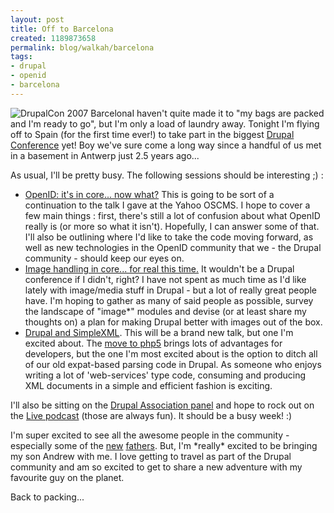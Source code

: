 ```yaml
--- 
layout: post
title: Off to Barcelona
created: 1189873658
permalink: blog/walkah/barcelona
tags: 
- drupal
- openid
- barcelona
---
```

<p><img src="http://walkah.net/sites/walkah.net/files/barcelona-2007.gif" alt="DrupalCon 2007 Barcelona" class="left" />I haven't quite made it to "my bags are packed and I'm ready to go", but I'm only a load of laundry away. Tonight I'm flying off to Spain (for the first time ever!) to take part in the biggest <a href="http://barcelona2007.drupalcon.org/">Drupal Conference</a> yet! Boy we've sure come a long way since a handful of us met in a basement in Antwerp just 2.5 years ago...</p>
<p>As usual, I'll be pretty busy. The following sessions should be interesting ;) :</p>
<ul>
<li><a href="http://barcelona2007.drupalcon.org/node/531">OpenID: it's in core... now what?</a> This is going to be sort of a continuation to the talk I gave at the Yahoo OSCMS. I hope to cover a few main things : first, there's still a lot of confusion about what OpenID really is (or more so what it isn't). Hopefully, I can answer some of that. I'll also be outlining where I'd like to take the code moving forward, as well as new technologies in the OpenID community that we - the Drupal community - should keep our eyes on.</li>
<li><a href="http://barcelona2007.drupalcon.org/node/533">Image handling in core... for real this time.</a> It wouldn't be a Drupal conference if I didn't, right? I have not spent as much time as I'd like lately with image/media stuff in Drupal - but a lot of really great people have. I'm hoping to gather as many of said people as possible, survey the landscape of "image*" modules and devise (or at least share my thoughts on) a plan for making Drupal better with images out of the box.</li>
<li><a href="http://barcelona2007.drupalcon.org/node/532">Drupal and SimpleXML</a>. This will be a brand new talk, but one I'm excited about. The <a href="http://gophp5.org/">move to php5</a> brings lots of advantages for developers, but the one I'm most excited about is the option to ditch all of our old expat-based parsing code in Drupal. As someone who enjoys writing a lot of 'web-services' type code, consuming and producing XML documents in a simple and efficient fashion is exciting.</li>
</ul>
<p>I'll also be sitting on the <a href="http://barcelona2007.drupalcon.org/node/442">Drupal Association panel</a> and hope to rock out on the <a href="http://barcelona2007.drupalcon.org/node/246">Live podcast</a> (those are always fun). It should be a busy week! :)</p>
<p>I'm super excited to see all the awesome people in the community - especially some of the <a href="http://angrydonuts.com/">new</a> <a href="http://buytaert.net/">fathers</a>. But, I'm *really* excited to be bringing my son Andrew with me. I love getting to travel as part of the Drupal community and am so excited to get to share a new adventure with my favourite guy on the planet.</p>
<p>Back to packing...</p>
